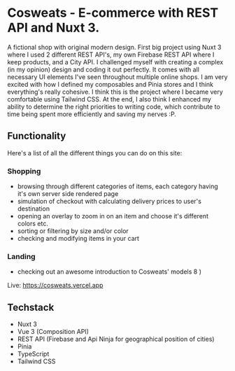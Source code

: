 # Cosweats - E-commerce with REST API and Nuxt 3.

A fictional shop with original modern design.
First big project using Nuxt 3 where I used 2 different REST API's, my own Firebase REST API where I keep products, and a City API.
I challenged myself with creating a complex (in my opinion) design and coding it out perfectly. 
It comes with all necessary UI elements I've seen throughout multiple online shops.
I am very excited with how I defined my composables and Pinia stores and I think everything's really cohesive.
I think this is the project where I became very comfortable using Tailwind CSS.
At the end, I also think I enhanced my ability to determine the right priorities to writing code, which contribute to time being spent more efficiently and saving my nerves :P.

## Functionality

Here's a list of all the different things you can do on this site:

### Shopping

- browsing through different categories of items, each category having it's own server side rendered page
- simulation of checkout with calculating delivery prices to user's destination
- opening an overlay to zoom in on an item and choose it's different colors etc.
- sorting or filtering by size and/or color
- checking and modifying items in your cart

### Landing

- checking out an awesome introduction to Cosweats' models 8 )

Live: https://cosweats.vercel.app

## Techstack
- Nuxt 3
- Vue 3 (Composition API)
- REST API (Firebase and Api Ninja for geographical position of cities)
- Pinia
- TypeScript
- Tailwind CSS
